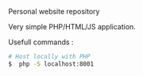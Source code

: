 Personal website repository

Very simple PHP/HTML/JS application.

Usefull commands :

```bash
# Host locally with PHP
$  php -S localhost:8001
```
